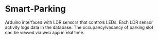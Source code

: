 # Smart-Parking
Arduino interfaced with LDR sensors that controls LEDs. Each LDR sensor activity logs data in the database. The occupancy/vacancy of parking slot can be viewed via web app in real time.
